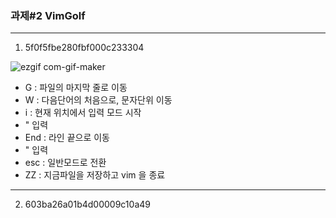 ### 과제#2 VimGolf
---

1. 5f0f5fbe280fbf000c233304

  ![ezgif com-gif-maker](https://user-images.githubusercontent.com/56570380/144748716-3ac469a4-6edf-4c2c-8b97-3d95da8c71e4.gif)
  
  * G : 파일의 마지막 줄로 이동
  * W : 다음단어의 처음으로, 문자단위 이동
  * i : 현재 위치에서 입력 모드 시작
  * " 입력
  * End : 라인 끝으로 이동
  * " 입력
  * esc : 일반모드로 전환
  * ZZ : 지금파일을 저장하고 vim 을 종료





---
2. 603ba26a01b4d00009c10a49
  
